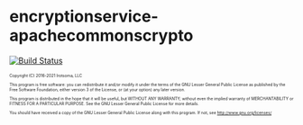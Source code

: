 # encryptionservice-apachecommonscrypto

[![Build Status](https://travis-ci.com/irotsoma/encryptionservice-apachecommonscrypto.svg?branch=master)](https://travis-ci.com/irotsoma/encryptionservice-apachecommonscrypto)

<span style="font-size: .5em;">
Copyright (C) 2016-2021  Irotsoma, LLC

This program is free software: you can redistribute it and/or modify
it under the terms of the GNU Lesser General Public License as published by
the Free Software Foundation, either version 3 of the License, or
(at your option) any later version.

This program is distributed in the hope that it will be useful,
but WITHOUT ANY WARRANTY; without even the implied warranty of
MERCHANTABILITY or FITNESS FOR A PARTICULAR PURPOSE.  See the
GNU Lesser General Public License for more details.

You should have received a copy of the GNU Lesser General Public License
along with this program.  If not, see <http://www.gnu.org/licenses/>
</span>
